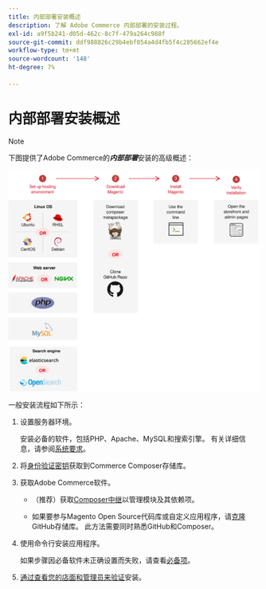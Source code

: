 ```yaml
---
title: 内部部署安装概述
description: 了解 Adobe Commerce 内部部署的安装过程。
exl-id: a9f5b241-d05d-462c-8c7f-479a264c988f
source-git-commit: ddf988826c29b4ebf054a4d4fb5f4c285662ef4e
workflow-type: tm+mt
source-wordcount: '148'
ht-degree: 7%

---
```


# 内部部署安装概述

>[!NOTE]
>
>下图提供了Adobe Commerce的&#x200B;_&#x200B;**内部部署**&#x200B;_&#x200B;安装的高级概述：

![安装的工作原理](../assets/installation/install-diagram-24.svg)

一般安装流程如下所示：

1. 设置服务器环境。

   安装必备的软件，包括PHP、Apache、MySQL和搜索引擎。 有关详细信息，请参阅[系统要求](system-requirements.md)。

1. 将[身份验证密钥](prerequisites/authentication-keys.md)获取到Commerce Composer存储库。

1. 获取Adobe Commerce软件。

   * （推荐）获取[Composer中继](composer.md)以管理模块及其依赖项。

   * 如果要参与Magento Open Source代码库或自定义应用程序，请[克隆](https://developer.adobe.com/commerce/contributor/guides/install/clone-repository/) GitHub存储库。 此方法需要同时熟悉GitHub和Composer。

1. 使用命令行安装应用程序。

   如果步骤因必备软件未正确设置而失败，请查看[必备项](prerequisites/overview.md)。

1. [通过查看您的店面和管理员来验证](next-steps/verify.md)安装。
